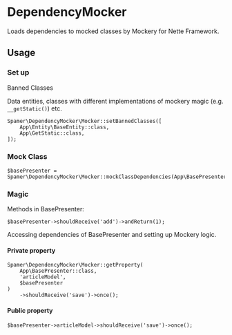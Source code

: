 # DependencyMocker
Loads dependencies to mocked classes by Mockery for Nette Framework.

## Usage

### Set up

Banned Classes

Data entities, classes with different implementations of mockery magic (e.g. `__getStatic()`) etc.

```
Spamer\DependencyMocker\Mocker::setBannedClasses([
	App\Entity\BaseEntity::class,
	App\GetStatic::class,
]);
```

### Mock Class
```
$basePresenter = Spamer\DependencyMocker\Mocker::mockClassDependencies(App\BasePresenter::class);
```

### Magic

Methods in BasePresenter:
```
$basePresenter->shouldReceive('add')->andReturn(1);
```

Accessing dependencies of BasePresenter and setting up Mockery logic.

#### Private property
```
Spamer\DependencyMocker\Mocker::getProperty(
	App\BasePresenter::class, 
	'articleModel', 
	$basePresenter
)
	->shouldReceive('save')->once();
```

#### Public property
```
$basePresenter->articleModel->shouldReceive('save')->once();
```
